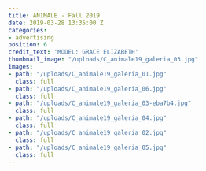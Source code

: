 ```yaml
---
title: ANIMALE - Fall 2019
date: 2019-03-28 13:35:00 Z
categories:
- advertising
position: 6
credit_text: 'MODEL: GRACE ELIZABETH'
thumbnail_image: "/uploads/C_animale19_galeria_03.jpg"
images:
- path: "/uploads/C_animale19_galeria_01.jpg"
  class: full
- path: "/uploads/C_animale19_galeria_06.jpg"
  class: full
- path: "/uploads/C_animale19_galeria_03-eba7b4.jpg"
  class: full
- path: "/uploads/C_animale19_galeria_04.jpg"
  class: full
- path: "/uploads/C_animale19_galeria_02.jpg"
  class: full
- path: "/uploads/C_animale19_galeria_05.jpg"
  class: full
---
```


